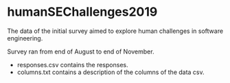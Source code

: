 # humanSEChallenges2019
The data of the initial survey aimed to explore human challenges in software engineering.

Survey ran from end of August to end of November. 

- responses.csv contains the responses.
- columns.txt contains a description of the columns of the data csv.
